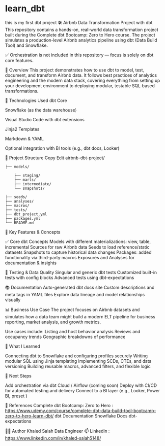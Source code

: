 # learn_dbt
this is my first dbt project 
🛠️ Airbnb Data Transformation Project with dbt
This repository contains a hands-on, real-world data transformation project built during the Complete dbt Bootcamp: Zero to Hero course. The project simulates a production-level Airbnb analytics pipeline using dbt (Data Build Tool) and Snowflake.

✅ Orchestration is not included in this repository — focus is solely on dbt core features.

📌 Overview
This project demonstrates how to use dbt to model, test, document, and transform Airbnb data. It follows best practices of analytics engineering and the modern data stack, covering everything from setting up your development environment to deploying modular, testable SQL-based transformations.

🧱 Technologies Used
dbt Core

Snowflake (as the data warehouse)

Visual Studio Code with dbt extensions

Jinja2 Templates

Markdown & YAML

Optional integration with BI tools (e.g., dbt docs, Looker)

📁 Project Structure
Copy
Edit
airbnb-dbt-project/


    ├── models/

        ├── staging/
        ├── marts/
        ├── intermediate/
        └── snapshots/
    
    ├── seeds/
    ├── analyses/
    ├── macros/
    ├── tests/
    ├── dbt_project.yml
    ├── packages.yml
    └── README.md

🚀 Key Features & Concepts

✅ Core dbt Concepts
Models with different materializations: view, table, incremental
Sources for raw Airbnb data
Seeds to load reference/static datasets
Snapshots to capture historical data changes
Packages: added functionality via third-party macros
Exposures and Analyses for documentation & insights

🧪 Testing & Data Quality
Singular and generic dbt tests
Customized built-in tests with config blocks
Advanced tests using dbt-expectations

📚 Documentation
Auto-generated dbt docs site
Custom descriptions and meta tags in YAML files
Explore data lineage and model relationships visually

📊 Business Use Case
The project focuses on Airbnb datasets and simulates how a data team might build a modern ELT pipeline for business reporting, market analysis, and growth metrics.

Use cases include:
Listing and host behavior analysis
Reviews and occupancy trends
Geographic breakdowns of performance

🧠 What I Learned

Connecting dbt to Snowflake and configuring profiles securely
Writing modular SQL using Jinja templating
Implementing SCDs, CTEs, and data versioning
Building reusable macros, advanced filters, and flexible logic

📌 Next Steps

Add orchestration via dbt Cloud / Airflow (coming soon)
Deploy with CI/CD for automated testing and delivery
Connect to a BI layer (e.g., Looker, Power BI, preset )


🧾 References
Complete dbt Bootcamp: Zero to Hero : https://www.udemy.com/course/complete-dbt-data-build-tool-bootcamp-zero-to-hero-learn-dbt/
dbt Documentation
Snowflake Docs
dbt-expectations

👨‍💻 Author
Khaled Salah
Data Engineer
📫 LinkedIn : https://www.linkedin.com/in/khaled-salah5148/
